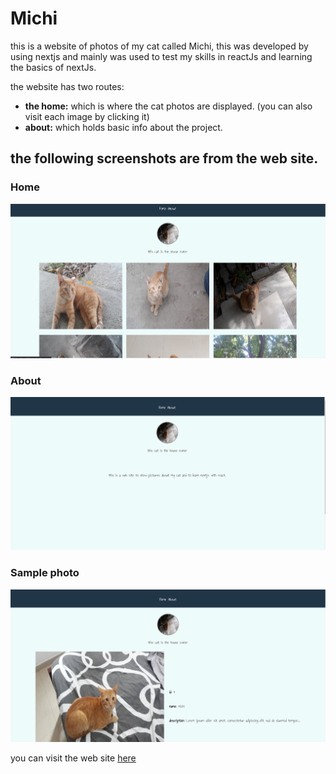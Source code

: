 # Michi 

this is a website of photos of my cat called Michi, this was developed by using nextjs and mainly was used to test my skills in reactJs and learning the basics of nextJs. 

the website has two routes: 
* **the home:** which is where the cat photos are displayed. (you can also visit each image by clicking it)
* **about:**  which holds basic info about the project. 

## the following screenshots are from the web site. 
 

### Home 
![home](./public/home.png)

### About
 ![home](./public/about.png)

### Sample photo 
 ![home](./public/michi9.png)


 you can visit the web site [here](https://michi-nu.vercel.app/)


